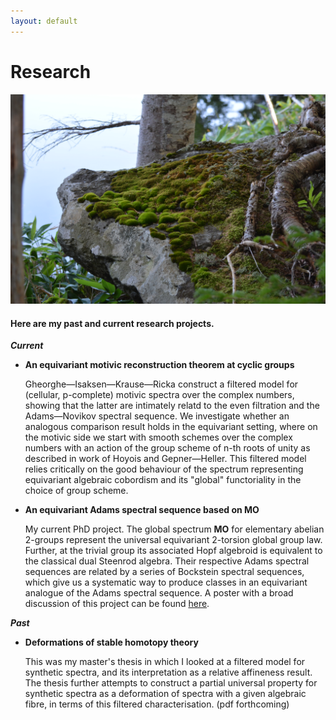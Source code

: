 ```yaml
---
layout: default
---
```


# Research

![moss](6014.jpg)

#### Here are my past and current research projects.
***Current***

- **An equivariant motivic reconstruction theorem at cyclic groups**

  Gheorghe—Isaksen—Krause—Ricka construct a filtered model for (cellular, p-complete) motivic spectra over the complex numbers, showing that the latter are intimately relatd to the even filtration and the Adams—Novikov spectral sequence. We investigate whether an analogous comparison result holds in the equivariant setting, where on the motivic side we start with smooth schemes over the complex numbers with an action of the group scheme of n-th roots of unity as described in work of Hoyois and Gepner—Heller. This filtered model relies critically on the good behaviour of the spectrum representing equivariant algebraic cobordism and its "global" functoriality in the choice of group scheme. 
  
- **An equivariant Adams spectral sequence based on MO**

  My current PhD project. The global spectrum **MO** for elementary abelian 2-groups represent the universal equivariant 2-torsion global group law. Further, at the trivial group its associated Hopf algebroid is equivalent to the classical dual Steenrod algebra. Their respective Adams spectral sequences are related by a series of Bockstein spectral sequences, which give us a systematic way to produce classes in an equivariant analogue of the Adams spectral sequence. A poster with a broad discussion of this project can be found [here](./Piessevaux_poster.pdf).
  
***Past***
- **Deformations of stable homotopy theory**

  This was my master's thesis in which I looked at a filtered model for synthetic spectra, and its interpretation as a relative affineness result.
  The thesis further attempts to construct a partial universal property for synthetic spectra as a deformation of spectra with a given algebraic fibre, in terms of this filtered characterisation. (pdf forthcoming)

